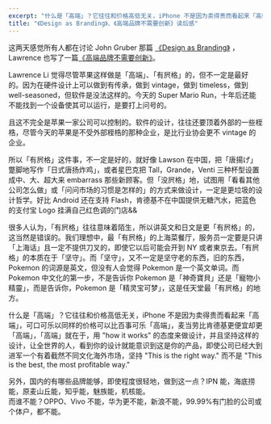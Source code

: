 ```yaml
---
excerpt: "什么是「高端」？它往往和价格高低无关，iPhone 不是因为卖得贵而看起来「高端」，可口可乐以同样的价格可以比百事可乐「高端」，麦当劳比肯德基更便宜却更「高端」，「高端」就在于，用「how it works」的态度来做设计，并且坚持这样的设计，让全世界的人，看到你的设计就能意识到这是你的产品，即使公司已经大到进军一个有着截然不同文化海外市场，坚持「This is the right way.」而不是「This is the best, the most profitable way.」"
title: "《Design as Branding》、《高端品牌不需要创新》读后感"
---
```


这两天感觉所有人都在讨论 John Gruber 那篇 [《Design as Branding》][1] ，Lawrence 也写了一篇[《高端品牌不需要创新》][2]。

Lawrence Li 觉得尽管苹果这样做是「高端」、「有屄格」的，但不一定是最好的。因为在硬件设计上可以做到有传承，做到 vintage，做到 timeless，做到 well-seasoned，但软件是没法这样的。今天的 Super Mario Run，十年后还能不能找到一个设备使其可以运行，是要打上问号的。

且这不完全是苹果一家公司可以控制的。软件的设计，往往还要顶着外部的一些桎梏，尽管今天的苹果是不受外部桎梏的那种企业，是比行业协会更不 vintage 的企业。

所以「有屄格」这件事，不一定是好的，就好像 Lawson 在中国，把「唐揚げ」蹩脚地写作「日式唐扬炸鸡」，或者星巴克把 Tall，Grande，Venti 三种杯型设置成中、大、超大来 embarrass 那些新顾客。但「没屄格」地，试图用「看看其他公司怎么做」或「问问市场的习惯是怎样的」的方式来做设计，一定是更垃圾的设计哲学。好比 Android 还在支持 Flash，肯德基不在中国提供无糖汽水，把蓝色的支付宝 Logo 挂满自己红色调的门店&&

很多人认为，「有屄格」往往意味着陌生，所以讲英文和日文是更「有屄格」的，这当然是错误的。我们理想中，最「有屄格」的上海菜餐厅，服务员一定要是只讲「上海话」且一定不提供刀叉的，即使它以后可能会开到 NY 或者東京去。「有屄格」的本质在于「坚守」。而「坚守」，又不一定是坚守老的东西，旧的东西，Pokemon 的词源是英文，但没有人会觉得 Pokemon 是一个英文单词。而 Pokemon 中文化的第一步，不是告诉你 Pokemon 是「神奇寶貝」还是「寵物小精靈」，而是告诉你，Pokemon 是「精灵宝可梦」，这是任天堂最「有屄格」的地方。

什么是「高端」？它往往和价格高低无关，iPhone 不是因为卖得贵而看起来「高端」，可口可乐以同样的价格可以比百事可乐「高端」，麦当劳比肯德基更便宜却更「高端」，「高端」就在于，用 "how it works" 的态度来做设计，并且坚持这样的设计，让全世界的人，看到你的设计就能意识到这是你的产品，即使公司已经大到进军一个有着截然不同文化海外市场，坚持 "This is the right way." 而不是 "This is the best, the most profitable way."

另外，国内的有哪些品牌能够，即使程度很轻地，做到这一点？IPN 能，海底捞能，原麦山丘能，知乎能，魅族能，机核能。  
而谁不能？OPPO、Vivo 不能，华为更不能，新浪不能，99.99%有门脸的公司或个体户，都不能。

[1]:	https://link.zhihu.com/?target=http://daringfireball.net/2016/09/design_as_branding
[2]:	https://link.zhihu.com/?target=https://blog.yitianshijie.net/2016/09/22/high-end-brand-needs-to-resist-disruption/